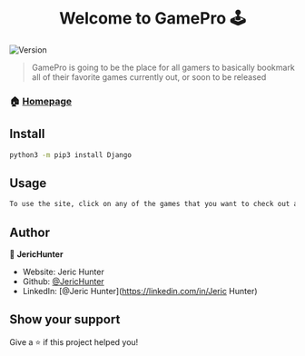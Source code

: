 <h1 align="center">Welcome to GamePro 🕹️</h1>
<p>
  <img alt="Version" src="https://img.shields.io/badge/version-v1-blue.svg?cacheSeconds=2592000" />
</p>

> GamePro is going to be the place for all gamers to basically bookmark all of their favorite games currently out, or soon to be released

### 🏠 [Homepage](https://jh-gamepro.herokuapp.com/)

## Install

```sh
python3 -m pip3 install Django
```

## Usage

```sh
To use the site, click on any of the games that you want to check out and you will be given a synopsis of the game and you will be able to watch the trailer of said game or add it to your list.
```

## Author

👤 **JericHunter**

* Website: Jeric Hunter
* Github: [@JericHunter](https://github.com/JericHunter)
* LinkedIn: [@Jeric Hunter](https://linkedin.com/in/Jeric Hunter)

## Show your support

Give a ⭐️ if this project helped you!
